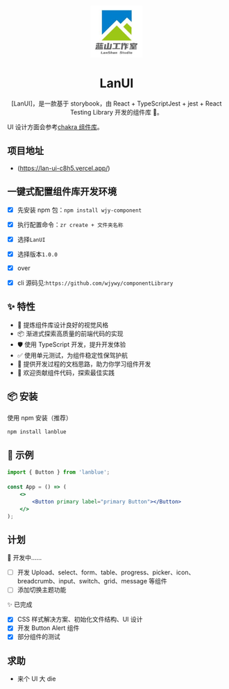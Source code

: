 <p align="center">
  <a href="https://github.com/LanshanTeam/LanUI">
    <img width="120" src="https://github.com/LanshanTeam/LanUI/blob/master/public/logo.jpg">
  </a>
</p>

<h1 align="center">LanUI</h1>

<div align="center">

[LanUI]，是一款基于 storybook，由 React + TypeScriptJest + jest + React Testing Library 开发的组件库 🎉。

</div>

UI 设计方面会参考[chakra 组件库](https://chakra-ui.com/getting-started)。

## 项目地址

-   (https://lan-ui-c8h5.vercel.app/)

## 一键式配置组件库开发环境

-   [x] 先安装 npm 包：`npm install wjy-component`
-   [x] 执行配置命令：`zr create + 文件夹名称`
-   [x] 选择`LanUI`
-   [x] 选择版本`1.0.0`
-   [x] over

-   [x] cli 源码见:`https://github.com/wjywy/componentLibrary`

## ✨ 特性

-   🌈 提炼组件库设计良好的视觉风格
-   📦 渐进式探索高质量的前端代码的实现
-   🛡 使用 TypeScript 开发，提升开发体验
-   ✅ 使用单元测试，为组件稳定性保驾护航
-   📖 提供开发过程的文档思路，助力你学习组件开发
-   🔖 欢迎贡献组件代码，探索最佳实践

## 📦 安装

使用 npm 安装（推荐）

```bash
npm install lanblue
```

## 🔨 示例

```jsx
import { Button } from 'lanblue';

const App = () => (
    <>
        <Button primary label="primary Button"></Button>
    </>
);
```

## 计划

🚧 开发中......

-   [ ] 开发 Upload、select、form、table、progress、picker、icon、breadcrumb、input、switch、grid、message 等组件
-   [ ] 添加切换主题功能

✨ 已完成

-   [x] CSS 样式解决方案、初始化文件结构、UI 设计
-   [x] 开发 Button Alert 组件
-   [x] 部分组件的测试

## 求助

-   来个 UI 大 die

